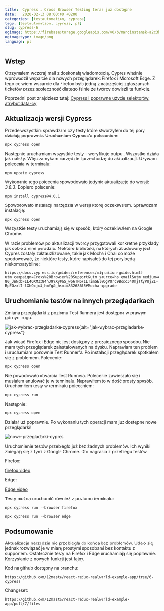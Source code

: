 ```yaml
---
title:  Cypress i Cross Browser Testing teraz już dostępne
date:   2020-02-13 08:00:00 +0200
categories: [testautomation, cypress]
tags: [testautomation, cypress, pl]
slug: cypress-6
ogimage: https://firebasestorage.googleapis.com/v0/b/marcinstanek-a2c3b.appspot.com/o/cypress-6%2Fblog-post-cover.png?alt=media&token=937f5e7b-8ef9-480f-ab8a-27193ce2f86f
ogimagetype: image/png
language: pl
---
```


## Wstęp

Otrzymałem wczoraj mail z doskonałą wiadomością. Cypres właśnie wprowadził wsparcie dla nowych przeglądarek: Firefox i Microsoft Edge. Z tego co wiem wsparcie dla Firefox było jedną z najczęściej zgłaszanych ticketów przez społeczność dlatego fajnie że twórcy dowieźli tą funkcję.

Poprzedni post znajdziesz tutaj: [Cypress i poprawne użycie selektorów, atrybut data-cy](/cypress-5)

## Aktualizacja wersji Cypress

Przede wszystkim sprawdzam czy testy które stworzyłem do tej pory działają poprawnie. Uruchamiam Cypress'a poleceniem:

    npx cypress open

Następnie uruchamiam wszystkie testy - weryfikuje output. Wszystko działa jak należy. Więc zamykam narzędzie i przechodzę do aktualizacji. Używam polecenia w terminalu:

    npm update cypress

Wykonanie tego polecenia spowodowało jedynie aktualizacje do wersji: _3.8.3_. Dopiero polecenie:

    npm install cypress@4.0.1

Spowodowało instalacji narzędzia w wersji której oczekiwałem. Sprawdzam instalację:

    npx cypress open

Wszystkie testy uruchamiają się w sposób, który oczekiwałem na Google Chrome.

W razie problemów po aktualizacji twórcy przygotowali konkretne przykłady jak sobie z nimi poradzić. Niektóre biblioteki, na których zbudowany jest Cypres zostały zaktauzlizowane, takie jak Mocha i Chai co może spodowować, że niektóre testy, które napisałeś do tej pory będą niekompatybilne:

    https://docs.cypress.io/guides/references/migration-guide.html?utm_campaign=Cross%20Browser%20Support&utm_source=hs_email&utm_medium=email&utm_content=83268675&_hsenc=p2ANqtz-80_JWNpbFIL4OXM3x84hJ9YXyUaS_wp6TN571LTimGEl6OgPOrc9Bocc340mjTtyPUjZI-RpEOzxLI-lXhQcju8_hmYg&_hsmi=83268675#Mocha-upgrade

## Uruchomianie testów na innych przeglądarkach

Zmiana przeglądarki z poziomu Test Runnera jest dostępna w prawym górnym rogu.

![jak-wybrac-przegladarke-cypress](https://firebasestorage.googleapis.com/v0/b/marcinstanek-a2c3b.appspot.com/o/cypress-6%2Fcypress-6-1.png?alt=media&token=938fd6c1-3de8-486a-88ad-b847badcd214){:alt="jak-wybrac-przegladarke-cypress"}

Jak widać Firefox i Edge nie jest dostępny z prozaicznego sposobu. Nie mam tych przeglądarek zainstalowanych na dysku. Naprawiam ten problem i uruchamiam ponownie Test Runner'a. Po instalacji przeglądarek spotkałem się z problemem. Polecenie:

    npx cypress open

Nie powodowało otwarcia Test Runnera. Polecenie zawieszało się i musiałem anulować je w terminalu. Naprawiłem to w dość prosty sposób. Uruchomiłem testy w terminalu poleceniem:

    npx cypress run

Następnie:

    npx cypress open

Działał już poprawnie. Po wykonaniu tych operacji mam już dostępne nowe przeglądarki!

![nowe-przegladarki-cypres](https://firebasestorage.googleapis.com/v0/b/marcinstanek-a2c3b.appspot.com/o/cypress-6%2Fcypress-6-2.png?alt=media&token=ea14dafe-df17-4a19-b626-ebf15526f63f)

Uruchomienie testów przebiegło już bez żadnych problemów. Ich wyniki zbiegają się z tymi z Google Chrome. Oto nagrania z przebiegu testów.

Firefox:

[firefox video](https://player.vimeo.com/video/391214922)

Edge:

[Edge video](https://player.vimeo.com/video/391215002)

Testy można uruchomić również z poziomu terminalu:

    npx cypress run --browser firefox

    npx cypress run --browser edge

## Podsumowanie

Aktualizacja narzędzia nie przebiegła do końca bez problemów. Udało się jednak rozwiązać je w miarę prostymi sposobami bez kontaktu z supportem. Ostatecznie testy na Firefox i Edge uruchamiają się poprawnie. Korzystanie z nowych funkcji jest fajny.

Kod na github dostępny na branchu:

    https://github.com/12masta/react-redux-realworld-example-app/tree/6-cypress

Changeset:

    https://github.com/12masta/react-redux-realworld-example-app/pull/7/files
